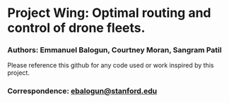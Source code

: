 # Project Wing: Optimal routing and control of drone fleets. 
### Authors: Emmanuel Balogun, Courtney Moran, Sangram Patil
Please reference this github for any code used or work inspired by this project.
### Correspondence: ebalogun@stanford.edu 

